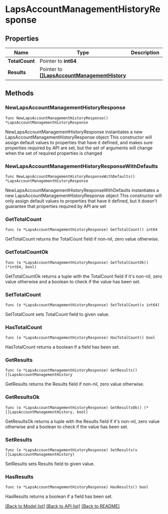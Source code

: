 # LapsAccountManagementHistoryResponse

## Properties

Name | Type | Description | Notes
------------ | ------------- | ------------- | -------------
**TotalCount** | Pointer to **int64** |  | [optional] 
**Results** | Pointer to [**[]LapsAccountManagementHistory**](LapsAccountManagementHistory.md) |  | [optional] 

## Methods

### NewLapsAccountManagementHistoryResponse

`func NewLapsAccountManagementHistoryResponse() *LapsAccountManagementHistoryResponse`

NewLapsAccountManagementHistoryResponse instantiates a new LapsAccountManagementHistoryResponse object
This constructor will assign default values to properties that have it defined,
and makes sure properties required by API are set, but the set of arguments
will change when the set of required properties is changed

### NewLapsAccountManagementHistoryResponseWithDefaults

`func NewLapsAccountManagementHistoryResponseWithDefaults() *LapsAccountManagementHistoryResponse`

NewLapsAccountManagementHistoryResponseWithDefaults instantiates a new LapsAccountManagementHistoryResponse object
This constructor will only assign default values to properties that have it defined,
but it doesn't guarantee that properties required by API are set

### GetTotalCount

`func (o *LapsAccountManagementHistoryResponse) GetTotalCount() int64`

GetTotalCount returns the TotalCount field if non-nil, zero value otherwise.

### GetTotalCountOk

`func (o *LapsAccountManagementHistoryResponse) GetTotalCountOk() (*int64, bool)`

GetTotalCountOk returns a tuple with the TotalCount field if it's non-nil, zero value otherwise
and a boolean to check if the value has been set.

### SetTotalCount

`func (o *LapsAccountManagementHistoryResponse) SetTotalCount(v int64)`

SetTotalCount sets TotalCount field to given value.

### HasTotalCount

`func (o *LapsAccountManagementHistoryResponse) HasTotalCount() bool`

HasTotalCount returns a boolean if a field has been set.

### GetResults

`func (o *LapsAccountManagementHistoryResponse) GetResults() []LapsAccountManagementHistory`

GetResults returns the Results field if non-nil, zero value otherwise.

### GetResultsOk

`func (o *LapsAccountManagementHistoryResponse) GetResultsOk() (*[]LapsAccountManagementHistory, bool)`

GetResultsOk returns a tuple with the Results field if it's non-nil, zero value otherwise
and a boolean to check if the value has been set.

### SetResults

`func (o *LapsAccountManagementHistoryResponse) SetResults(v []LapsAccountManagementHistory)`

SetResults sets Results field to given value.

### HasResults

`func (o *LapsAccountManagementHistoryResponse) HasResults() bool`

HasResults returns a boolean if a field has been set.


[[Back to Model list]](../README.md#documentation-for-models) [[Back to API list]](../README.md#documentation-for-api-endpoints) [[Back to README]](../README.md)


